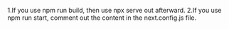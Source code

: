 1.If you use npm run build, then use npx serve out afterward.
2.If you use npm run start, comment out the content in the next.config.js file.
